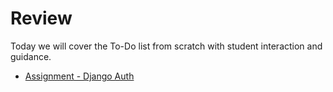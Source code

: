 # Review

Today we will cover the To-Do list from scratch with student interaction and guidance.

- [Assignment - Django Auth](https://github.com/Code-Platoon-Assignments/Django_auth.git)
